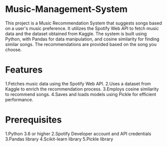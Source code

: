 # Music-Management-System
This project is a Music Recommendation System that suggests songs based on a user's music preference. It utilizes the Spotify Web API to fetch music data and the dataset obtained from Kaggle. The system is built using Python, with Pandas for data manipulation, and cosine similarity for finding similar songs. The recommendations are provided based on the song you choose.

# Features
  1.Fetches music data using the Spotify Web API.
  2.Uses a dataset from Kaggle to enrich the recommendation process.
  3.Employs cosine similarity to recommend songs.
  4.Saves and loads models using Pickle for efficient performance.
# Prerequisites
  1.Python 3.6 or higher
  2.Spotify Developer account and API credentials
  3.Pandas library
  4.Scikit-learn library
  5.Pickle library
